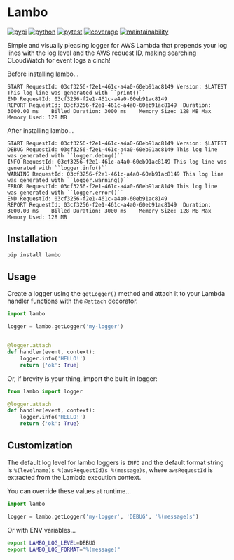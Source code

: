 # Lambo

[![pypi](https://img.shields.io/pypi/v/lambo?color=yellow&logo=python&logoColor=eee&style=flat-square)](https://pypi.org/project/lambo/)
[![python](https://img.shields.io/pypi/pyversions/lambo?logo=python&logoColor=eee&style=flat-square)](https://pypi.org/project/lambo/)
[![pytest](https://img.shields.io/github/workflow/status/amancevice/python-lambo/pytest?logo=github&style=flat-square)](https://github.com/amancevice/python-lambo/actions)
[![coverage](https://img.shields.io/codeclimate/coverage/amancevice/python-lambo?logo=code-climate&style=flat-square)](https://codeclimate.com/github/amancevice/python-lambo/test_coverage)
[![maintainability](https://img.shields.io/codeclimate/maintainability/amancevice/python-lambo?logo=code-climate&style=flat-square)](https://codeclimate.com/github/amancevice/python-lambo/maintainability)

Simple and visually pleasing logger for AWS Lambda that prepends your log lines with the log level and the AWS request ID, making searching CLoudWatch for event logs a cinch!

Before installing lambo…

```
START RequestId: 03cf3256-f2e1-461c-a4a0-60eb91ac8149 Version: $LATEST
This log line was generated with ``print()``
END RequestId: 03cf3256-f2e1-461c-a4a0-60eb91ac8149
REPORT RequestId: 03cf3256-f2e1-461c-a4a0-60eb91ac8149	Duration: 3000.00 ms	Billed Duration: 3000 ms	Memory Size: 128 MB	Max Memory Used: 128 MB
```

After installing lambo…

```
START RequestId: 03cf3256-f2e1-461c-a4a0-60eb91ac8149 Version: $LATEST
DEBUG RequestId: 03cf3256-f2e1-461c-a4a0-60eb91ac8149 This log line was generated with ``logger.debug()``
INFO RequestId: 03cf3256-f2e1-461c-a4a0-60eb91ac8149 This log line was generated with ``logger.info()``
WARNING RequestId: 03cf3256-f2e1-461c-a4a0-60eb91ac8149 This log line was generated with ``logger.warning()``
ERROR RequestId: 03cf3256-f2e1-461c-a4a0-60eb91ac8149 This log line was generated with ``logger.error()``
END RequestId: 03cf3256-f2e1-461c-a4a0-60eb91ac8149
REPORT RequestId: 03cf3256-f2e1-461c-a4a0-60eb91ac8149	Duration: 3000.00 ms	Billed Duration: 3000 ms	Memory Size: 128 MB	Max Memory Used: 128 MB
```

## Installation

```bash
pip install lambo
```

## Usage

Create a logger using the `getLogger()` method and attach it to your Lambda handler functions with the `@attach` decorator.

```python
import lambo

logger = lambo.getLogger('my-logger')


@logger.attach
def handler(event, context):
    logger.info('HELLO!')
    return {'ok': True}
```

Or, if brevity is your thing, import the built-in logger:

```python
from lambo import logger

@logger.attach
def handler(event, context):
    logger.info('HELLO!')
    return {'ok': True}
```

## Customization

The default log level for lambo loggers is `INFO` and the default format string is `%(levelname)s %(awsRequestId)s %(message)s`, where `awsRequestId` is extracted from the Lambda execution context.

You can override these values at runtime…

```python
import lambo

logger = lambo.getLogger('my-logger', 'DEBUG', '%(message)s')
```

Or with ENV variables…

```bash
export LAMBO_LOG_LEVEL=DEBUG
export LAMBO_LOG_FORMAT="%(message)"
```
